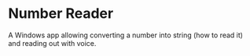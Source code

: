 # Number Reader
 
A Windows app allowing converting a number into string (how to read it) and reading out with voice.

